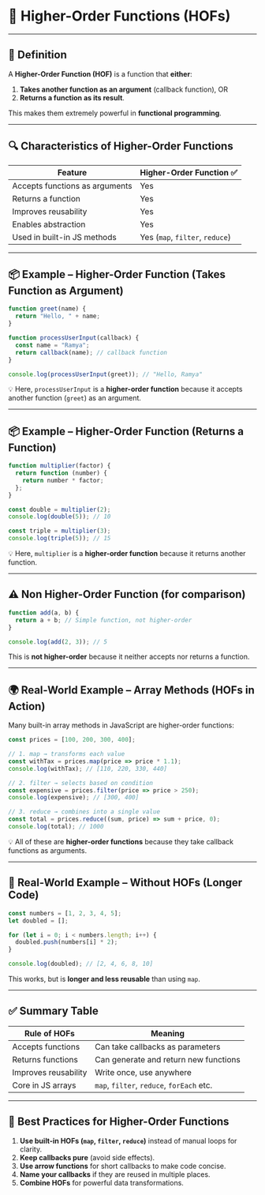 # 🚀 Higher-Order Functions (HOFs)

---

## 📖 Definition

A **Higher-Order Function (HOF)** is a function that **either**:

1. **Takes another function as an argument** (callback function), OR
2. **Returns a function as its result**.

This makes them extremely powerful in **functional programming**.

---

## 🔍 Characteristics of Higher-Order Functions

| Feature                        | Higher-Order Function ✅         |
| ------------------------------ | ------------------------------- |
| Accepts functions as arguments | Yes                             |
| Returns a function             | Yes                             |
| Improves reusability           | Yes                             |
| Enables abstraction            | Yes                             |
| Used in built-in JS methods    | Yes (`map`, `filter`, `reduce`) |

---

## 📦 Example – Higher-Order Function (Takes Function as Argument)

```javascript
function greet(name) {
  return "Hello, " + name;
}

function processUserInput(callback) {
  const name = "Ramya";
  return callback(name); // callback function
}

console.log(processUserInput(greet)); // "Hello, Ramya"
```

💡 Here, `processUserInput` is a **higher-order function** because it accepts another function (`greet`) as an argument.

---

## 📦 Example – Higher-Order Function (Returns a Function)

```javascript
function multiplier(factor) {
  return function (number) {
    return number * factor;
  };
}

const double = multiplier(2);
console.log(double(5)); // 10

const triple = multiplier(3);
console.log(triple(5)); // 15
```

💡 Here, `multiplier` is a **higher-order function** because it returns another function.

---

## ⚠ Non Higher-Order Function (for comparison)

```javascript
function add(a, b) {
  return a + b; // Simple function, not higher-order
}

console.log(add(2, 3)); // 5
```

This is **not higher-order** because it neither accepts nor returns a function.

---

## 🌍 Real-World Example – Array Methods (HOFs in Action)

Many built-in array methods in JavaScript are higher-order functions:

```javascript
const prices = [100, 200, 300, 400];

// 1. map → transforms each value
const withTax = prices.map(price => price * 1.1);
console.log(withTax); // [110, 220, 330, 440]

// 2. filter → selects based on condition
const expensive = prices.filter(price => price > 250);
console.log(expensive); // [300, 400]

// 3. reduce → combines into a single value
const total = prices.reduce((sum, price) => sum + price, 0);
console.log(total); // 1000
```

💡 All of these are **higher-order functions** because they take callback functions as arguments.

---

## 🛑 Real-World Example – Without HOFs (Longer Code)

```javascript
const numbers = [1, 2, 3, 4, 5];
let doubled = [];

for (let i = 0; i < numbers.length; i++) {
  doubled.push(numbers[i] * 2);
}

console.log(doubled); // [2, 4, 6, 8, 10]
```

This works, but is **longer and less reusable** than using `map`.

---

## ✅ Summary Table

| Rule of HOFs         | Meaning                                   |
| -------------------- | ----------------------------------------- |
| Accepts functions    | Can take callbacks as parameters          |
| Returns functions    | Can generate and return new functions     |
| Improves reusability | Write once, use anywhere                  |
| Core in JS arrays    | `map`, `filter`, `reduce`, `forEach` etc. |

---

## 🧠 Best Practices for Higher-Order Functions

1. **Use built-in HOFs (`map`, `filter`, `reduce`)** instead of manual loops for clarity.
2. **Keep callbacks pure** (avoid side effects).
3. **Use arrow functions** for short callbacks to make code concise.
4. **Name your callbacks** if they are reused in multiple places.
5. **Combine HOFs** for powerful data transformations.
